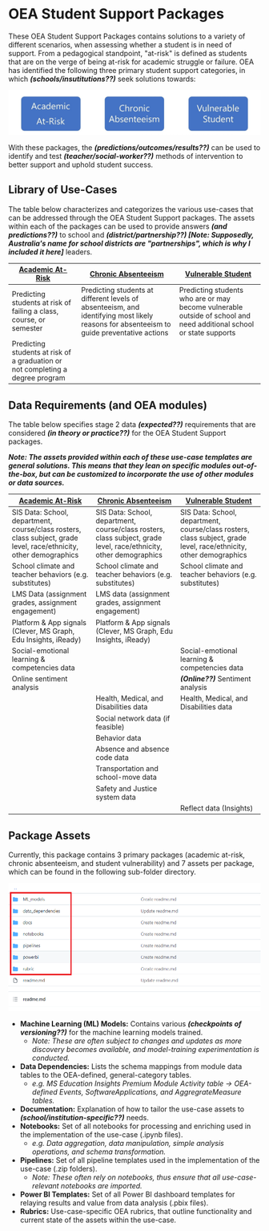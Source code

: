 # OEA Student Support Packages

These OEA Student Support Packages contains solutions to a variety of different scenarios, when assessing whether a student is in need of support. From a pedagogical standpoint, "at-risk" is defined as students that are on the verge of being at-risk for academic struggle or failure. OEA has identified the following three primary student support categories, in which <em><strong>(schools/insutitutions??)</em></strong> seek solutions towards:

![alt text](https://github.com/cstohlmann/oea-at-risk-package/blob/main/Academic_At_Risk/docs/images/At-Risk-Package-Use-Cases.png)

With these packages, the <em><strong>(predictions/outcomes/results??)</em></strong> can be used to identify and test <em><strong>(teacher/social-worker??)</em></strong> methods of intervention to better support and uphold student success.

## Library of Use-Cases

The table below characterizes and categorizes the various use-cases that can be addressed through the OEA Student Support packages. The assets within each of the packages can be used to provide answers <em><strong>(and predictions??)</em></strong> to school and <em><strong>(district/partnership??) [Note: Supposedly, Australia's name for school districts are "partnerships", which is why I included it here]</em></strong> leaders. 

| [Academic At-Risk](https://github.com/cstohlmann/oea-at-risk-package/tree/main/Academic_At_Risk) | [Chronic Absenteeism](https://github.com/cstohlmann/oea-at-risk-package/tree/main/Chronic_Absenteeism) | [Vulnerable Student](https://github.com/cstohlmann/oea-at-risk-package/tree/main/Vulnerable_Students) |
| --- | --- | --- |
| Predicting students at risk of failing a class, course, or semester | Predicting students at different levels of absenteeism, and identifying most likely reasons for absenteeism to guide preventative actions | Predicting students who are or may become vulnerable outside of school and need additional school or state supports |
| Predicting students at risk of a graduation or not completing a degree program |

## Data Requirements (and OEA modules)

The table below specifies stage 2 data <em><strong>(expected??)</em></strong> requirements that are considered <em><strong>(in theory or practice??)</em></strong> for the OEA Student Support packages.

<strong><em>Note: The assets provided within each of these use-case templates are general solutions. This means that they lean on specific modules out-of-the-box, but can be customized to incorporate the use of other modules or data sources.</em></strong>

| [Academic At-Risk](https://github.com/cstohlmann/oea-at-risk-package/tree/main/Academic_At_Risk) | [Chronic Absenteeism](https://github.com/cstohlmann/oea-at-risk-package/tree/main/Chronic_Absenteeism) | [Vulnerable Student](https://github.com/cstohlmann/oea-at-risk-package/tree/main/Vulnerable_Students) |
| --- | --- | --- |
| SIS Data: School, department, course/class rosters, class subject, grade level, race/ethnicity, other demographics | SIS Data: School, department, course/class rosters, class subject, grade level, race/ethnicity, other demographics | SIS Data: School, department, course/class rosters, class subject, grade level, race/ethnicity, other demographics |
| School climate and teacher behaviors (e.g. substitutes) | School climate and teacher behaviors (e.g. substitutes) | School climate and teacher behaviors (e.g. substitutes) |
| LMS Data (assignment grades, assignment engagement) |  LMS data (assignment grades, assignment engagement) |  |
| Platform \& App signals (Clever, MS Graph, Edu Insights, iReady) | Platform \& App signals (Clever, MS Graph, Edu Insights, iReady) |  |
| Social-emotional learning \& competencies data |  | Social-emotional learning \& competencies data | 
| Online sentiment analysis |  | <strong><em>(Online??)</strong></em> Sentiment analysis |
|  | Health, Medical, and Disabilities data | Health, Medical, and Disabilities data |
|  | Social network data (if feasible) |  |
|  | Behavior data |  |
|  | Absence and absence code data |  |
|  | Transportation and school-move data |  |
|  | Safety and Justice system data |  |
|  |  | Reflect data (Insights) |

## Package Assets

Currently, this package contains 3 primary packages (academic at-risk, chronic absenteeism, and student vulnerability) and 7 assets per package, which can be found in the following sub-folder directory.

![alt text](https://github.com/cstohlmann/oea-at-risk-package/blob/main/Chronic_Absenteeism/docs/images/Chronic%20Absenteeism%20Folder%20Partitioning.png)

 - <strong>Machine Learning (ML) Models:</strong> Contains various <strong><em>(checkpoints of versioning??)</strong></em> for the machine learning models trained.
      * <em>Note: These are often subject to changes and updates as more discovery becomes available, and model-training experimentation is conducted. </em>
 - <strong>Data Dependencies:</strong> Lists the schema mappings from module data tables to the OEA-defined, general-category tables.
      * <em>e.g. MS Education Insights Premium Module Activity table -> OEA-defined Events, SoftwareApplications, and AggregrateMeasure tables.</em>
 - <strong>Documentation:</strong> Explanation of how to tailor the use-case assets to <strong><em>(school/institution-specific??)</strong></em> needs.
 - <strong>Notebooks:</strong> Set of all notebooks for processing and enriching used in the implementation of the use-case (.ipynb files). 
      * <em>e.g. Data aggregation, data manipulation, simple analysis operations, and schema transformation. </em>
 - <strong>Pipelines:</strong> Set of all pipeline templates used in the implementation of the use-case (.zip folders).
      * <em>Note: These often rely on notebooks, thus ensure that all use-case-relevant notebooks are imported.</em>
 - <strong>Power BI Templates:</strong> Set of all Power BI dashboard templates for relaying results and value from data analysis (.pbix files).
 - <strong>Rubrics:</strong> Use-case-specific OEA rubrics, that outline functionality and current state of the assets within the use-case.


